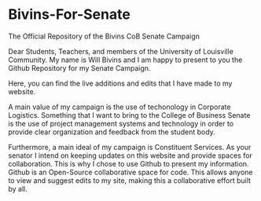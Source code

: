 # Bivins-For-Senate
The Official Repository of the Bivins CoB Senate Campaign

Dear Students, Teachers, and members of the University of Louisville Community. My name is Will Bivins and I am happy to present to you the Github Repository for my Senate Campaign.

Here, you can find the live additions and edits that I have made to my website. 

A main value of my campaign is the use of techonology in Corporate Logistics. Something that I want to bring to the College of Business Senate is the use of project management systems and technology in order to provide clear organization and feedback from the student body.

Furthermore, a main ideal of my campaign is Constituent Services. As your senator I intend on keeping updates on this website and provide spaces for collaboration. This is why I chose to use Github to present my information. Github is an Open-Source collaborative space for code. This allows anyone to view and suggest edits to my site, making this a collaborative effort built by all. 

